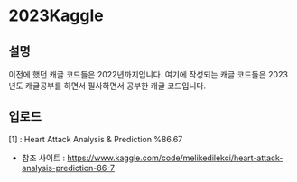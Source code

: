 # 2023Kaggle

## 설명 
이전에 했던 캐글 코드들은 2022년까지입니다. 여기에 작성되는 캐글 코드들은 2023년도 캐글공부를 하면서 필사하면서 공부한 캐글 코드입니다.

## 업로드
[1] : Heart Attack Analysis & Prediction %86.67
  - 참조 사이트 : https://www.kaggle.com/code/melikedilekci/heart-attack-analysis-prediction-86-7
